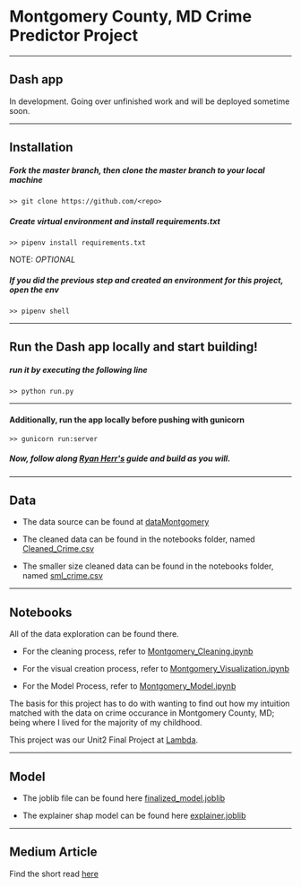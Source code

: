 # Montgomery County, MD Crime Predictor Project

---

## Dash app

In development. Going over unfinished work and will be deployed sometime soon.

---

## Installation

##### Fork the master branch, then clone the master branch to your local machine
```
>> git clone https://github.com/<repo>
```

##### Create virtual environment and install requirements.txt
```
>> pipenv install requirements.txt
```
NOTE: *OPTIONAL*


##### If you did the previous step and created an environment for this project, open the env
```
>> pipenv shell
```

---

## Run the Dash app locally and start building!

##### run it by executing the following line
```
>> python run.py
```

---

#### Additionally, run the app locally before pushing with gunicorn
```
>> gunicorn run:server 
```

##### Now, follow along [Ryan Herr's](https://lambdaschool.github.io/ds/unit2/dash-template/) guide and build as you will.

---

## Data

- The data source can be found at [dataMontgomery](https://data.montgomerycountymd.gov/Public-Safety/Crime/icn6-v9z3)

- The cleaned data can be found in the notebooks folder, named [Cleaned_Crime.csv](notebooks/Cleaned_Crime.csv)

- The smaller size cleaned data can be found in the notebooks folder, named [sml_crime.csv](sml_crime.csv)

---

## Notebooks

All of the data exploration can be found there.

- For the cleaning process, refer to [Montgomery_Cleaning.ipynb](notebooks/Montgomery_Cleaning.ipynb)

- For the visual creation process, refer to [Montgomery_Visualization.ipynb](notebooks/Montgomery_Visualization.ipynb)

- For the Model Process, refer to [Montgomery_Model.ipynb](notebooks/Montgomery_Model.ipynb)

The basis for this project has to do with wanting to find out how my intuition matched with the data on crime occurance in Montgomery County, MD; being where I lived for the majority of my childhood.

This project was our Unit2 Final Project at [Lambda](https://lambdaschool.com/).

---

## Model

- The joblib file can be found here [finalized_model.joblib](notebooks/finalized_model.joblib)

- The explainer shap model can be found here [explainer.joblib](notebooks/explainer.joblib)

---

## Medium Article

Find the short read [here](https://medium.com/@yonipineda1010/predicting-type-of-crime-in-montgomery-county-md-26a4b375948)
